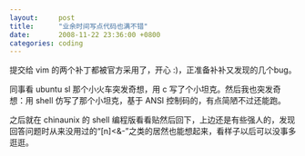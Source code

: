 ```yaml
---
layout:     post
title:      "业余时间写点代码也满不错"
date:       2008-11-22 23:36:00 +0800
categories: coding
---
```

提交给 vim 的两个补丁都被官方采用了，开心 :)，正准备补补又发现的几个bug。

<!--more-->

同事看 ubuntu sl 那个小火车突发奇想，用 c 写了个小坦克。然后我也突发奇想：用 shell 仿写了那个小坦克，基于 ANSI 控制码的，有点简陋不过还能跑。

之后就在 chinaunix 的 shell 编程版看看贴然后回下，上边还是有些强人的，发现回答问题时从来没用过的“[n]<&-”之类的居然也能想起来，看样子以后可以没事多逛逛。
